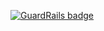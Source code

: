 
[![GuardRails badge](https://badges.production.guardrails.io/moul/man-fred.7.svg)](https://www.guardrails.io)
